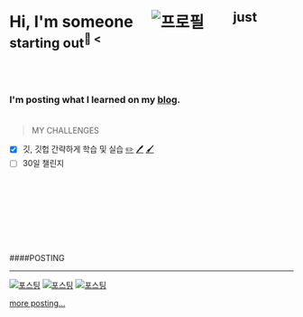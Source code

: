 # Hi, I'm **someone** ㅤ![프로필](https://user-images.githubusercontent.com/111328823/185057053-aa83ce05-af38-4008-b2d0-e9a3b4755d2f.png)ㅤㅤ<sup>just starting out<sup/>🤳 <
<br><br>
### I'm posting what I learned on my [blog](https://blog.naver.com/xpsxm225).<br><br>
>MY CHALLENGES<br>
- [x] 깃, 깃헙 간략하게 학습 및 실습 [✏️](https://blog.naver.com/xpsxm225/222849085904) [🖊️](https://blog.naver.com/xpsxm225/222849320374) [🖌️](https://blog.naver.com/xpsxm225/222850863602)
- [ ] 30일 챌린지 <br><br><br><br><br><br><br><br><br>

####POSTING
___
[![포스팅](https://user-images.githubusercontent.com/111328823/185081066-a9472f17-83e8-4dc5-a378-6f18f37d1c98.png)](https://blog.naver.com/xpsxm225/222849085904) [![포스팅](https://user-images.githubusercontent.com/111328823/185081066-a9472f17-83e8-4dc5-a378-6f18f37d1c98.png)](https://blog.naver.com/xpsxm225/222849320374) [![포스팅](https://user-images.githubusercontent.com/111328823/185081066-a9472f17-83e8-4dc5-a378-6f18f37d1c98.png)](https://blog.naver.com/xpsxm225/222850863602)




[more posting...](https://blog.naver.com/xpsxm225)
